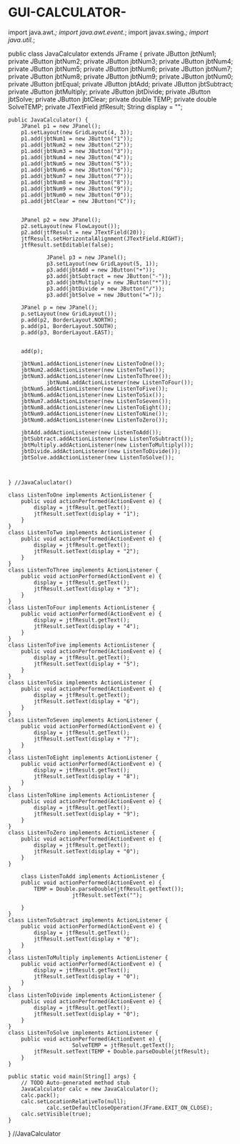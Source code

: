 # GUI-CALCULATOR-
import java.awt.*;
import java.awt.event.*;
import javax.swing.*;
import java.util.*;

public class JavaCalculator extends JFrame {
    private JButton jbtNum1;
        private JButton jbtNum2;
        private JButton jbtNum3;
        private JButton jbtNum4;
        private JButton jbtNum5;
        private JButton jbtNum6;
        private JButton jbtNum7;
        private JButton jbtNum8;
        private JButton jbtNum9;
        private JButton jbtNum0;
    private JButton jbtEqual;
        private JButton jbtAdd;
        private JButton jbtSubtract;
        private JButton jbtMultiply;
        private JButton jbtDivide;
        private JButton jbtSolve;
        private JButton jbtClear;
        private double TEMP;
        private double SolveTEMP;
    private JTextField jtfResult;
    String display = "";

    public JavaCalculator() {
        JPanel p1 = new JPanel();
        p1.setLayout(new GridLayout(4, 3));
        p1.add(jbtNum1 = new JButton("1"));
        p1.add(jbtNum2 = new JButton("2"));
        p1.add(jbtNum3 = new JButton("3"));
        p1.add(jbtNum4 = new JButton("4"));
        p1.add(jbtNum5 = new JButton("5"));
        p1.add(jbtNum6 = new JButton("6"));
        p1.add(jbtNum7 = new JButton("7"));
        p1.add(jbtNum8 = new JButton("8"));
        p1.add(jbtNum9 = new JButton("9"));
        p1.add(jbtNum0 = new JButton("0"));
        p1.add(jbtClear = new JButton("C"));


        JPanel p2 = new JPanel();
        p2.setLayout(new FlowLayout());
        p2.add(jtfResult = new JTextField(20));
        jtfResult.setHorizontalAlignment(JTextField.RIGHT);
        jtfResult.setEditable(false);

                JPanel p3 = new JPanel();
                p3.setLayout(new GridLayout(5, 1));
                p3.add(jbtAdd = new JButton("+"));
                p3.add(jbtSubtract = new JButton("-"));
                p3.add(jbtMultiply = new JButton("*"));
                p3.add(jbtDivide = new JButton("/"));
                p3.add(jbtSolve = new JButton("="));

        JPanel p = new JPanel();
        p.setLayout(new GridLayout());
        p.add(p2, BorderLayout.NORTH);
        p.add(p1, BorderLayout.SOUTH);
        p.add(p3, BorderLayout.EAST);


        add(p);

        jbtNum1.addActionListener(new ListenToOne());
        jbtNum2.addActionListener(new ListenToTwo());
        jbtNum3.addActionListener(new ListenToThree());
                jbtNum4.addActionListener(new ListenToFour());
        jbtNum5.addActionListener(new ListenToFive());
        jbtNum6.addActionListener(new ListenToSix());
        jbtNum7.addActionListener(new ListenToSeven());
        jbtNum8.addActionListener(new ListenToEight());
        jbtNum9.addActionListener(new ListenToNine());
        jbtNum0.addActionListener(new ListenToZero());

        jbtAdd.addActionListener(new ListenToAdd());
        jbtSubtract.addActionListener(new ListenToSubtract());
        jbtMultiply.addActionListener(new ListenToMultiply());
        jbtDivide.addActionListener(new ListenToDivide());
        jbtSolve.addActionListener(new ListenToSolve());



    } //JavaCaluclator()

    class ListenToOne implements ActionListener {
        public void actionPerformed(ActionEvent e) {
            display = jtfResult.getText();
            jtfResult.setText(display + "1");
        }
    }
    class ListenToTwo implements ActionListener {
        public void actionPerformed(ActionEvent e) {
            display = jtfResult.getText();
            jtfResult.setText(display + "2");
        }
    }
    class ListenToThree implements ActionListener {
        public void actionPerformed(ActionEvent e) {
            display = jtfResult.getText();
            jtfResult.setText(display + "3");
        }
    }
    class ListenToFour implements ActionListener {
        public void actionPerformed(ActionEvent e) {
            display = jtfResult.getText();
            jtfResult.setText(display + "4");
        }
    }
    class ListenToFive implements ActionListener {
        public void actionPerformed(ActionEvent e) {
            display = jtfResult.getText();
            jtfResult.setText(display + "5");
        }
    }
    class ListenToSix implements ActionListener {
        public void actionPerformed(ActionEvent e) {
            display = jtfResult.getText();
            jtfResult.setText(display + "6");
        }
    }
    class ListenToSeven implements ActionListener {
        public void actionPerformed(ActionEvent e) {
            display = jtfResult.getText();
            jtfResult.setText(display + "7");
        }
    }
    class ListenToEight implements ActionListener {
        public void actionPerformed(ActionEvent e) {
            display = jtfResult.getText();
            jtfResult.setText(display + "8");
        }
    }
    class ListenToNine implements ActionListener {
        public void actionPerformed(ActionEvent e) {
            display = jtfResult.getText();
            jtfResult.setText(display + "9");
        }
    }
    class ListenToZero implements ActionListener {
        public void actionPerformed(ActionEvent e) {
            display = jtfResult.getText();
            jtfResult.setText(display + "0");
        }
    }

        class ListenToAdd implements ActionListener {
        public void actionPerformed(ActionEvent e) {
            TEMP = Double.parseDouble(jtfResult.getText());
                        jtfResult.setText("");

        }
    }
    class ListenToSubtract implements ActionListener {
        public void actionPerformed(ActionEvent e) {
            display = jtfResult.getText();
            jtfResult.setText(display + "0");
        }
    }
    class ListenToMultiply implements ActionListener {
        public void actionPerformed(ActionEvent e) {
            display = jtfResult.getText();
            jtfResult.setText(display + "0");
        }
    }
    class ListenToDivide implements ActionListener {
        public void actionPerformed(ActionEvent e) {
            display = jtfResult.getText();
            jtfResult.setText(display + "0");
        }
    }
    class ListenToSolve implements ActionListener {
        public void actionPerformed(ActionEvent e) {
                        SolveTEMP = jtfResult.getText();
            jtfResult.setText(TEMP + Double.parseDouble(jtfResult);
        }
    }

    public static void main(String[] args) {
        // TODO Auto-generated method stub
        JavaCalculator calc = new JavaCalculator();
        calc.pack();
        calc.setLocationRelativeTo(null);
                calc.setDefaultCloseOperation(JFrame.EXIT_ON_CLOSE);
        calc.setVisible(true);
    }

} //JavaCalculator
